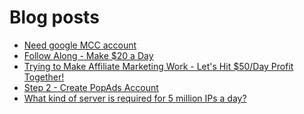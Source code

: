 # Blog posts
<!-- BLOG-POST-LIST:START -->
- [Need google MCC account](https://afflift.com/f/threads/need-google-mcc-account.10158/)
- [Follow Along - Make $20 a Day](https://afflift.com/f/threads/follow-along-make-20-a-day.10149/)
- [Trying to Make Affiliate Marketing Work - Let&#39;s Hit $50/Day Profit Together!](https://afflift.com/f/threads/trying-to-make-affiliate-marketing-work-lets-hit-50-day-profit-together.9815/)
- [Step 2 - Create PopAds Account](https://afflift.com/f/threads/step-2-create-popads-account.2939/)
- [What kind of server is required for 5 million IPs a day?](https://afflift.com/f/threads/what-kind-of-server-is-required-for-5-million-ips-a-day.10157/)
<!-- BLOG-POST-LIST:END -->
